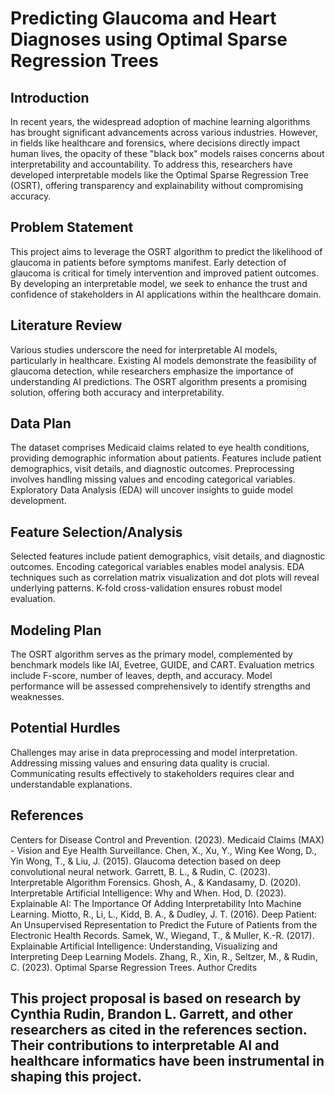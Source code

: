 # Predicting Glaucoma and Heart Diagnoses using Optimal Sparse Regression Trees

## Introduction
In recent years, the widespread adoption of machine learning algorithms has brought significant advancements across various industries. However, in fields like healthcare and forensics, where decisions directly impact human lives, the opacity of these "black box" models raises concerns about interpretability and accountability. To address this, researchers have developed interpretable models like the Optimal Sparse Regression Tree (OSRT), offering transparency and explainability without compromising accuracy.

## Problem Statement
This project aims to leverage the OSRT algorithm to predict the likelihood of glaucoma in patients before symptoms manifest. Early detection of glaucoma is critical for timely intervention and improved patient outcomes. By developing an interpretable model, we seek to enhance the trust and confidence of stakeholders in AI applications within the healthcare domain.

## Literature Review
Various studies underscore the need for interpretable AI models, particularly in healthcare. Existing AI models demonstrate the feasibility of glaucoma detection, while researchers emphasize the importance of understanding AI predictions. The OSRT algorithm presents a promising solution, offering both accuracy and interpretability.

## Data Plan
The dataset comprises Medicaid claims related to eye health conditions, providing demographic information about patients. Features include patient demographics, visit details, and diagnostic outcomes. Preprocessing involves handling missing values and encoding categorical variables. Exploratory Data Analysis (EDA) will uncover insights to guide model development.

## Feature Selection/Analysis
Selected features include patient demographics, visit details, and diagnostic outcomes. Encoding categorical variables enables model analysis. EDA techniques such as correlation matrix visualization and dot plots will reveal underlying patterns. K-fold cross-validation ensures robust model evaluation.

## Modeling Plan
The OSRT algorithm serves as the primary model, complemented by benchmark models like IAI, Evetree, GUIDE, and CART. Evaluation metrics include F-score, number of leaves, depth, and accuracy. Model performance will be assessed comprehensively to identify strengths and weaknesses.

## Potential Hurdles
Challenges may arise in data preprocessing and model interpretation. Addressing missing values and ensuring data quality is crucial. Communicating results effectively to stakeholders requires clear and understandable explanations.

## References
Centers for Disease Control and Prevention. (2023). Medicaid Claims (MAX) - Vision and Eye Health Surveillance.
Chen, X., Xu, Y., Wing Kee Wong, D., Yin Wong, T., & Liu, J. (2015). Glaucoma detection based on deep convolutional neural network.
Garrett, B. L., & Rudin, C. (2023). Interpretable Algorithm Forensics.
Ghosh, A., & Kandasamy, D. (2020). Interpretable Artificial Intelligence: Why and When.
Hod, D. (2023). Explainable AI: The Importance Of Adding Interpretability Into Machine Learning.
Miotto, R., Li, L., Kidd, B. A., & Dudley, J. T. (2016). Deep Patient: An Unsupervised Representation to Predict the Future of Patients from the Electronic Health Records.
Samek, W., Wiegand, T., & Muller, K.-R. (2017). Explainable Artificial Intelligence: Understanding, Visualizing and Interpreting Deep Learning Models.
Zhang, R., Xin, R., Seltzer, M., & Rudin, C. (2023). Optimal Sparse Regression Trees.
Author Credits

## This project proposal is based on research by Cynthia Rudin, Brandon L. Garrett, and other researchers as cited in the references section. Their contributions to interpretable AI and healthcare informatics have been instrumental in shaping this project.
